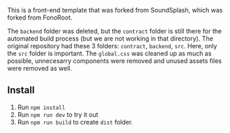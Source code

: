 This is a front-end template that was forked from SoundSplash, which was forked from FonoRoot.

The `backend` folder was deleted, but the `contract` folder is still there for the automated build process (but we are not working in that directory). The original repository had these 3 folders: `contract`, `backend`, `src`.
Here, only the `src` folder is important. The `global.css` was cleaned up as much as possible, unnecesarry components were removed and unused assets files were removed as well.  

## Install

1. Run `npm install`
2. Run `npm run dev` to try it out
3. Run `npm run build` to create `dist` folder.